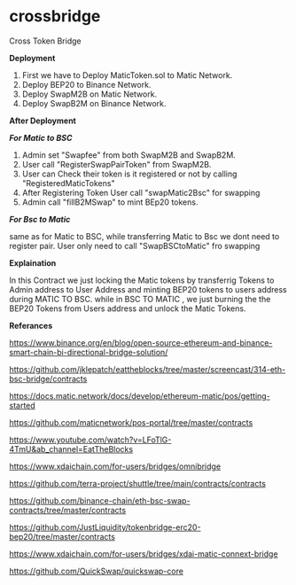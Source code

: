 # crossbridge
Cross Token Bridge


**Deployment**

1. First we have to Deploy MaticToken.sol to Matic Network.
2. Deploy BEP20 to Binance Network.
3. Deploy SwapM2B on Matic Network.
4. Deploy SwapB2M on Binance Network.

**After Deployment**

_**For Matic to BSC**_
1. Admin set "Swapfee" from both SwapM2B and SwapB2M.
2. User call "RegisterSwapPairToken" from SwapM2B.
3. User can Check their token is it registered or not by calling "RegisteredMaticTokens"
4. After Registering Token User call "swapMatic2Bsc" for swapping
5. Admin call "fillB2MSwap" to mint BEp20 tokens.

_**For Bsc to Matic**_

same as for Matic to BSC, while transferring Matic to Bsc we dont need to register pair. User only need to  call "SwapBSCtoMatic" fro swapping


**Explaination** 

In this Contract we just locking the Matic tokens by transferrig Tokens to Admin address to User Address and minting BEP20 tokens to users address during MATIC TO BSC.
while in BSC TO MATIC , we just burning the the BEP20 Tokens from Users address and unlock the Matic Tokens.

**Referances**

https://www.binance.org/en/blog/open-source-ethereum-and-binance-smart-chain-bi-directional-bridge-solution/

https://github.com/jklepatch/eattheblocks/tree/master/screencast/314-eth-bsc-bridge/contracts

https://docs.matic.network/docs/develop/ethereum-matic/pos/getting-started

https://github.com/maticnetwork/pos-portal/tree/master/contracts

https://www.youtube.com/watch?v=LFoTlG-4TmU&ab_channel=EatTheBlocks

https://www.xdaichain.com/for-users/bridges/omnibridge

https://github.com/terra-project/shuttle/tree/main/contracts/contracts

https://github.com/binance-chain/eth-bsc-swap-contracts/tree/master/contracts

https://github.com/JustLiquidity/tokenbridge-erc20-bep20/tree/master/contracts

https://www.xdaichain.com/for-users/bridges/xdai-matic-connext-bridge

https://github.com/QuickSwap/quickswap-core
